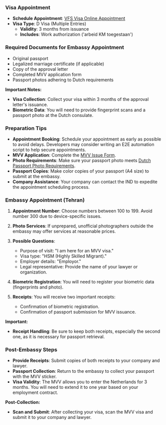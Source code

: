 ### Visa Appointment

- **Schedule Appointment**: [VFS Visa Online Appointment](https://www.vfsvisaonline.com/Netherlands-Global-Online-Appointment_Zone2/AppScheduling/AppWelcome.aspx?P=itfjUBdSE44q%2BnOPqZhld%2FqUJKKtoDf2%2BrAuCfMkyc4%3D)
- **Visa Type**: D Visa (Multiple Entries)
  - **Validity**: 3 months from issuance
  - **Includes**: Work authorization ('arbeid KM toegestaan')

### Required Documents for Embassy Appointment
- Original passport
- Legalized marriage certificate (if applicable)
- Copy of the approval letter
- Completed MVV application form
- Passport photos adhering to Dutch requirements

**Important Notes:**
- **Visa Collection**: Collect your visa within 3 months of the approval letter's issuance.
- **Biometric Data**: You will need to provide fingerprint scans and a passport photo at the Dutch consulate.

### Preparation Tips
- **Appointment Booking**: Schedule your appointment as early as possible to avoid delays. Developers may consider writing an E2E automation script to help secure appointments.
- **MVV Application**: Complete the [MVV Issue Form](https://www.netherlandsworldwide.nl/site/binaries/content/assets/pdfs-engels/mvv-issue-form-en.pdf).
- **Photo Requirements**: Make sure your passport photo meets [Dutch Passport Photo Requirements](https://www.government.nl/topics/identification-documents/requirements-for-photos).
- **Passport Copies**: Make color copies of your passport (A4 size) to submit at the embassy.
- **Company Assistance**: Your company can contact the IND to expedite the appointment scheduling process.

### Embassy Appointment (Tehran)
1. **Appointment Number**: Choose numbers between 100 to 199. Avoid number 300 due to device-specific issues.
2. **Photo Services**: If unprepared, unofficial photographers outside the embassy may offer services at reasonable prices.
3. **Possible Questions**:
   - Purpose of visit: "I am here for an MVV visa."
   - Visa type: "HSM (Highly Skilled Migrant)."
   - Employer details: "Employor."
   - Legal representative: Provide the name of your lawyer or organization.

4. **Biometric Registration**: You will need to register your biometric data (fingerprints and photo).
5. **Receipts**: You will receive two important receipts:
   - Confirmation of biometric registration.
   - Confirmation of passport submission for MVV issuance.

**Important:**
- **Receipt Handling**: Be sure to keep both receipts, especially the second one, as it is necessary for passport retrieval.

### Post-Embassy Steps
- **Provide Receipts**: Submit copies of both receipts to your company and lawyer.
- **Passport Collection**: Return to the embassy to collect your passport with the MVV sticker.
- **Visa Validity**: The MVV allows you to enter the Netherlands for 3 months. You will need to extend it to one year based on your employment contract.

**Post-Collection:**
- **Scan and Submit**: After collecting your visa, scan the MVV visa and submit it to your company and lawyer.